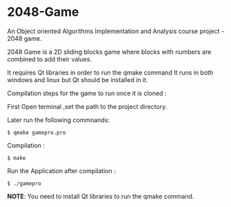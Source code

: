 # 2048-Game

An Object oriented Algorithms Implementation and Analysis course project - 2048 game.

2048 Game is a 2D sliding blocks game where blocks with numbers are combined to add their values.

It requires Qt libraries in order to run the qmake command It runs in both windows and linux but Qt should be installed in it. 

Compilation steps for the game to run once it is cloned :

First Open terminal ,set the path to the project directory.

Later run the following commnands:
```
$ qmake gamepro.pro
```
Compilation :
```
$ make
```
Run the Application after compilation :
```
$ ./gamepro
```
**NOTE**:
     You need to install Qt libraries to run the qmake command.
